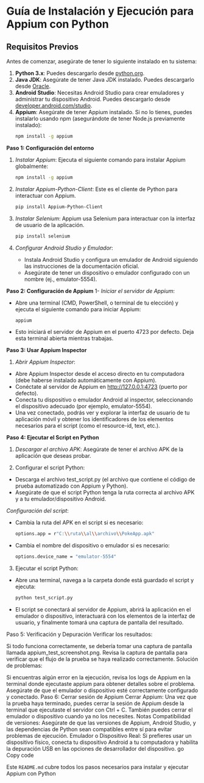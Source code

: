 # Guía de Instalación y Ejecución para Appium con Python

## Requisitos Previos

Antes de comenzar, asegúrate de tener lo siguiente instalado en tu sistema:

1. **Python 3.x**: Puedes descargarlo desde [python.org](https://www.python.org/downloads/).
2. **Java JDK**: Asegúrate de tener Java JDK instalado. Puedes descargarlo desde [Oracle](https://www.oracle.com/java/technologies/javase-jdk11-downloads.html).
3. **Android Studio**: Necesitas Android Studio para crear emuladores y administrar tu dispositivo Android. Puedes descargarlo desde [developer.android.com/studio](https://developer.android.com/studio).
4. **Appium**: Asegúrate de tener Appium instalado. Si no lo tienes, puedes instalarlo usando npm (asegurándote de tener Node.js previamente instalado):
   ```bash
   npm install -g appium

**Paso 1: Configuración del entorno**
1. *Instalar Appium*: Ejecuta el siguiente comando para instalar Appium globalmente:

   ```bash
   npm install -g appium

2. *Instalar Appium-Python-Client*: Este es el cliente de Python para interactuar con Appium.

   ```bash
   pip install Appium-Python-Client

3. *Instalar Selenium*: Appium usa Selenium para interactuar con la interfaz de usuario de la aplicación.

   ```bash
   pip install selenium

4. *Configurar Android Studio y Emulador*:
   - Instala Android Studio y configura un emulador de Android siguiendo las instrucciones de la documentación oficial.
   - Asegúrate de tener un dispositivo o emulador configurado con un nombre (ej., emulator-5554).


**Paso 2: Configuración de Appium**
1- *Iniciar el servidor de Appium*:
- Abre una terminal (CMD, PowerShell, o terminal de tu elección) y ejecuta el siguiente comando para iniciar Appium:

   ```bash
   appium

- Esto iniciará el servidor de Appium en el puerto 4723 por defecto. Deja esta terminal abierta mientras trabajas.

**Paso 3: Usar Appium Inspector**
1. *Abrir Appium Inspector*:
- Abre Appium Inspector desde el acceso directo en tu computadora (debe haberse instalado automáticamente con Appium).
- Conéctate al servidor de Appium en http://127.0.0.1:4723 (puerto por defecto).
- Conecta tu dispositivo o emulador Android al inspector, seleccionando el dispositivo adecuado (por ejemplo, emulator-5554).
- Una vez conectado, podrás ver y explorar la interfaz de usuario de tu aplicación móvil y obtener los identificadores de los elementos necesarios para el script (como el resource-id, text, etc.).

**Paso 4: Ejecutar el Script en Python**
1. *Descargar el archivo APK*: Asegúrate de tener el archivo APK de la aplicación que deseas probar.

2. Configurar el script Python:

- Descarga el archivo test_script.py (el archivo que contiene el código de prueba automatizado con Appium y Python).
- Asegúrate de que el script Python tenga la ruta correcta al archivo APK y a tu emulador/dispositivo Android.

*Configuración del script*:

- Cambia la ruta del APK en el script si es necesario:
   ```bash
   options.app = r"C:\\ruta\\al\\archivo\\PokeApp.apk"

- Cambia el nombre del dispositivo o emulador si es necesario:
   ```bash
   options.device_name = "emulator-5554"

3. Ejecutar el script Python:

- Abre una terminal, navega a la carpeta donde está guardado el script y ejecuta:
    ```bash
   python test_script.py

- El script se conectará al servidor de Appium, abrirá la aplicación en el emulador o dispositivo, interactuará con los elementos de la interfaz de usuario, y finalmente tomará una captura de pantalla del resultado.


Paso 5: Verificación y Depuración
Verificar los resultados:

Si todo funciona correctamente, se debería tomar una captura de pantalla llamada appium_test_screenshot.png.
Revisa la captura de pantalla para verificar que el flujo de la prueba se haya realizado correctamente.
Solución de problemas:

Si encuentras algún error en la ejecución, revisa los logs de Appium en la terminal donde ejecutaste appium para obtener detalles sobre el problema.
Asegúrate de que el emulador o dispositivo esté correctamente configurado y conectado.
Paso 6: Cerrar sesión de Appium
Cerrar Appium:
Una vez que la prueba haya terminado, puedes cerrar la sesión de Appium desde la terminal que ejecutaste el servidor con Ctrl + C.
También puedes cerrar el emulador o dispositivo cuando ya no los necesites.
Notas
Compatibilidad de versiones: Asegúrate de que las versiones de Appium, Android Studio, y las dependencias de Python sean compatibles entre sí para evitar problemas de ejecución.
Emulador o Dispositivo Real: Si prefieres usar un dispositivo físico, conecta tu dispositivo Android a tu computadora y habilita la depuración USB en las opciones de desarrollador del dispositivo.
go
Copy code

Este `README.md` cubre todos los pasos necesarios para instalar y ejecutar Appium con Python
